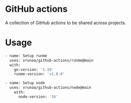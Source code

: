 # GitHub actions

A collection of GitHub actions to be shared across projects.

# Usage

```sh
- name: Setup runme
  uses: vrunoa/github-actions/runme@main
  with:
    go-version: '1.19'
    runme-version: 'v1.0.0'

- name: Setup node
  uses: vrunoa/github-actions/node@main
    with:
      node-version: '16'
```
